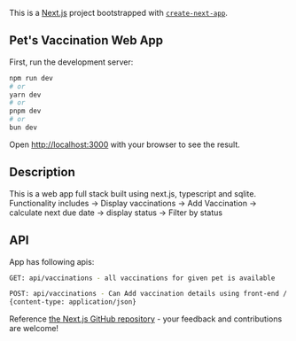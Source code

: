This is a [Next.js](https://nextjs.org) project bootstrapped with [`create-next-app`](https://nextjs.org/docs/app/api-reference/cli/create-next-app).

## Pet's Vaccination Web App

First, run the development server:

```bash
npm run dev
# or
yarn dev
# or
pnpm dev
# or
bun dev
```

Open [http://localhost:3000](http://localhost:3000) with your browser to see the result.
 

## Description

This is a web app full stack built using next.js, typescript and sqlite.
Functionality includes
-> Display vaccinations
-> Add Vaccination
-> calculate next due date
-> display status
-> Filter by status


## API

App has following apis:
```bash
GET: api/vaccinations - all vaccinations for given pet is available 

POST: api/vaccinations - Can Add vaccination details using front-end / postman vaccine_name is\n mandatory and last_completed in string format (optional).
{content-type: application/json}

```

Reference [the Next.js GitHub repository](https://github.com/vercel/next.js) - your feedback and contributions are welcome!

